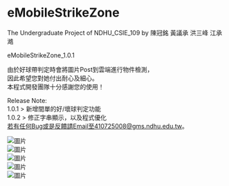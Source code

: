 # eMobileStrikeZone
The Undergraduate Project of NDHU_CSIE_109 by 陳冠銘 黃議承 洪三峰 江承澔   


eMobileStrikeZone_1.0.1  
  
由於好球帶判定時會將圖片Post到雲端進行物件檢測，  
因此希望您對她付出耐心及細心。  
本程式開發團隊十分感謝您的使用！  
  
Release Note:  
1.0.1 > 新增間單的好/壞球判定功能  
1.0.2 > 修正字串顯示，以及程式優化  
若有任何Bug或是反饋請Email至410725008@gms.ndhu.edu.tw。  

![圖片](https://user-images.githubusercontent.com/71903791/119090898-ca515a80-ba3e-11eb-9759-b9f81dabb161.png)  
![圖片](https://user-images.githubusercontent.com/71903791/119090950-e05f1b00-ba3e-11eb-8fdc-0c03148378b9.png)  
![圖片](https://user-images.githubusercontent.com/71903791/119091002-f5d44500-ba3e-11eb-8d5a-2c2f4016b279.png)  
![圖片](https://user-images.githubusercontent.com/71903791/119091044-0a184200-ba3f-11eb-8c73-ad88361c5dc2.png)  
![圖片](https://user-images.githubusercontent.com/71903791/119091080-1bf9e500-ba3f-11eb-9ea7-6c9dc3444acc.png)  




